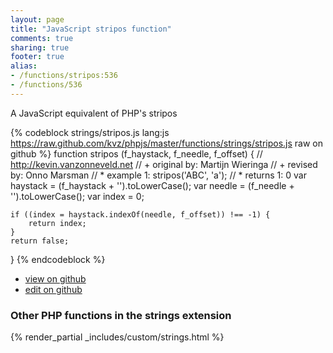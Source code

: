 ```yaml
---
layout: page
title: "JavaScript stripos function"
comments: true
sharing: true
footer: true
alias:
- /functions/stripos:536
- /functions/536
---
```

<!-- Generated by Rakefile:build -->
A JavaScript equivalent of PHP's stripos

{% codeblock strings/stripos.js lang:js https://raw.github.com/kvz/phpjs/master/functions/strings/stripos.js raw on github %}
function stripos (f_haystack, f_needle, f_offset) {
    // http://kevin.vanzonneveld.net
    // +     original by: Martijn Wieringa
    // +      revised by: Onno Marsman
    // *         example 1: stripos('ABC', 'a');
    // *         returns 1: 0
    var haystack = (f_haystack + '').toLowerCase();
    var needle = (f_needle + '').toLowerCase();
    var index = 0;

    if ((index = haystack.indexOf(needle, f_offset)) !== -1) {
        return index;
    }
    return false;
}
{% endcodeblock %}

 - [view on github](https://github.com/kvz/phpjs/blob/master/functions/strings/stripos.js)
 - [edit on github](https://github.com/kvz/phpjs/edit/master/functions/strings/stripos.js)

### Other PHP functions in the strings extension
{% render_partial _includes/custom/strings.html %}
